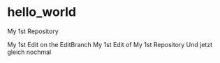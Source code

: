 # hello_world
My 1st Repository

My 1st Edit on the EditBranch
My 1st Edit of My 1st Repository
Und jetzt gleich nochmal